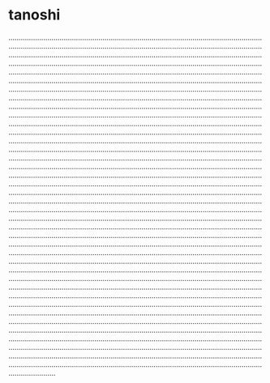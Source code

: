 # tanoshi

...........................................................................................................................................................................................................................................................................................................................................................................................................................................................................................................................................................................................................................................................................................................................................................................................................................................................................................................................................................................................................................................................................................................................................................................................................................................................................................................................................................................................................................................................................................................................................................................................................................................................................................................................................................................................................................................................................................................................................................................................................................................................................................................................................................................................................................................................................................................................................................................................................................................................................................................................................................................................................................................................................................................................................................................................................................................................................................................................................................................................................................................................................................................................................................................................................................................................................................................................................................................................................................................................................................................................................................................................................................................................................................................................................................................................................................................................................................................................................................................................................................................................................................................................................................................................................................................................................................................................................................................................................................................................................................................................................................................................................................................................................................................................................................................................................................................................................................................................................................................................................................................................